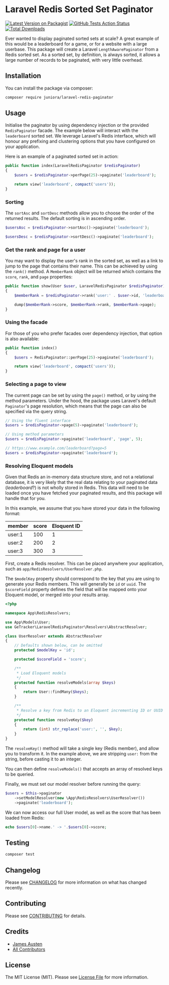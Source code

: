 # Laravel Redis Sorted Set Paginator

[![Latest Version on Packagist](https://img.shields.io/packagist/v/juniora/laravel-redis-paginator.svg?style=flat-square)](https://packagist.org/packages/juniora/laravel-redis-paginator)
[![GitHub Tests Action Status](https://img.shields.io/github/workflow/status/juniora/laravel-redis-paginator/Tests?label=tests)](https://github.com/juniora/laravel-redis-paginator/actions?query=workflow%3Arun-tests+branch%3Amaster)
[![Total Downloads](https://img.shields.io/packagist/dt/juniora/laravel-redis-paginator.svg?style=flat-square)](https://packagist.org/packages/juniora/laravel-redis-paginator)

Ever wanted to display paginated sorted sets at scale? A great example of this would be a leaderboard for a game, or for a website with a large userbase. This package will create a Laravel `LengthAwarePaginator` from a Redis sorted set. As a sorted set, by definition, is always sorted, it allows a large number of records to be paginated, with very little overhead.

## Installation

You can install the package via composer:

```bash
composer require juniora/laravel-redis-paginator
```

## Usage

Initialise the paginator by using dependency injection or the provided `RedisPaginator` facade. The example below will interact with the `leaderboard` sorted set. We leverage Laravel's Redis interface, which will honour any prefixing and clustering options that you have configured on your application.

Here is an example of a paginated sorted set in action:

``` php
public function index(LaravelRedisPaginator $redisPaginator)
{
    $users = $redisPaginator->perPage(25)->paginate('leaderboard');

    return view('leaderboard', compact('users'));
}
```

### Sorting

The `sortAsc` and `sortDesc` methods allow you to choose the order of the returned results. The default sorting is in ascending order.

```php
$usersAsc = $redisPaginator->sortAsc()->paginate('leaderboard');

$usersDesc = $redisPaginator->sortDesc()->paginate('leaderboard');
```

### Get the rank and page for a user

You may want to display the user's rank in the sorted set, as well as a link to jump to the page that contains their name. This can be achieved by using the `rank()` method. A `MemberRank` object will be returned which contains the `score`, `rank`, and `page` properties:

```php
public function show(User $user, LaravelRedisPaginator $redisPaginator)
{
    $memberRank = $redisPaginator->rank('user:' . $user->id, 'leaderboard');

    dump($memberRank->score, $memberRank->rank, $memberRank->page);
}
```

### Using the facade

For those of you who prefer facades over dependency injection, that option is also available:

```php
public function index()
{
    $users = RedisPaginator::perPage(25)->paginate('leaderboard');

    return view('leaderboard', compact('users'));
}
```

### Selecting a page to view

The current page can be set by using the `page()` method, or by using the method parameters. Under the hood, the package uses Laravel's default `Paginator`'s page resolution, which means that the page can also be specified via the query string.

```php
// Using the fluent interface
$users = $redisPaginator->page(5)->paginate('leaderboard');

// Using method parameters
$users = $redisPaginator->paginate('leaderboard', 'page', 5);

// https://www.example.com/leaderboard?page=5
$users = $redisPaginator->paginate('leaderboard');
```

### Resolving Eloquent models

Given that Redis an in-memory data structure store, and not a relational database, it is very likely that the real data relating to your paginated data (*leaderboard*?) is not wholly stored in Redis. This data will need to be loaded once you have fetched your paginated results, and this package will handle that for you.

In this example, we assume that you have stored your data in the following format:

| member | score | Eloquent ID |
| ------ | ----- | ----------- |
| user:1 | 100   | 1           |
| user:2 | 200   | 2           |
| user:3 | 300   | 3           |

First, create a Redis resolver. This can be placed anywhere your application, such as `app/RedisResolvers/UserResolver.php`.  

The `$modelKey` property should correspond to the key that you are using to generate your Redis members. This will generally be `id` or `uuid`. The `$scoreField` property defines the field that will be mapped onto your Eloquent model, or merged into your results array. 

```php
<?php

namespace App\RedisResolvers;

use App\Models\User;
use GeTracker\LaravelRedisPaginator\Resolvers\AbstractResolver;

class UserResolver extends AbstractResolver
{
    // Defaults shown below, can be omitted
    protected $modelKey = 'id';

    protected $scoreField = 'score';

    /**
     * Load Eloquent models
     */
    protected function resolveModels(array $keys)
    {
        return User::findMany($keys);
    }

    /**
     * Resolve a key from Redis to an Eloquent incrementing ID or UUID
     */
    protected function resolveKey($key)
    {
        return (int) str_replace('user:', '', $key);
    }
}
```

The `resolveKey()` method will take a single key (Redis member), and allow you to transform it. In the example above, we are stripping `user:` from the string, before casting it to an integer. 

You can then define `resolveModels()` that accepts an array of resolved keys to be queried.

Finally, we must set our model resolver before running the query:

```php
$users = $this->paginator
    ->setModelResolver(new \App\RedisResolvers\UserResolver())
    ->paginate('leaderboard');
```

We can now access our full User model, as well as the score that has been loaded from Redis:

```php
echo $users[0]->name.' -> '.$users[0]->score;
```

## Testing

``` bash
composer test
```

## Changelog

Please see [CHANGELOG](CHANGELOG.md) for more information on what has changed recently.

## Contributing

Please see [CONTRIBUTING](CONTRIBUTING.md) for details.

## Credits

- [James Austen](https://github.com/gtjamesa)
- [All Contributors](../../contributors)

## License

The MIT License (MIT). Please see [License File](LICENSE.md) for more information.
